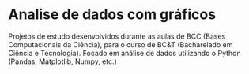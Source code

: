 # Analise de dados com gráficos
Projetos de estudo desenvolvidos durante as aulas de BCC (Bases Computacionais da Ciência), para o curso de BC&T (Bacharelado em Ciência e Tecnologia).
Focado em análise de dados utilizando o Python (Pandas, Matplotlib, Numpy, etc.)
